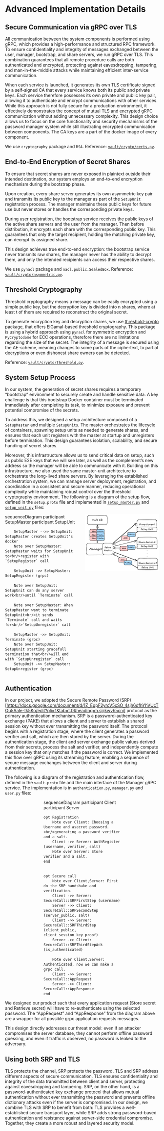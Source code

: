 # Advanced Implementation Details

## Secure Communication via gRPC over TLS
All communication between the system components is performed using gRPC, which provides a high-performance and structured RPC framework. To ensure confidentiality and integrity of messages exchanged between the user, manager, bootstrap, and share servers, we run gRPC over TLS. This combination guarantees that all remote procedure calls are both authenticated and encrypted, protecting against eavesdropping, tampering, and man-in-the-middle attacks while maintaining efficient inter-service communication.

When each service is launched, it generates its own TLS certificate signed by a self-signed CA that every service knows both its public and private keys. Each service therefore possesses its own private and public key pair, allowing it to authenticate and encrypt communications with other services. While this approach is not fully secure for a production environment, it effectively demonstrates the concept of mutual TLS and encrypted gRPC communication without adding unnecessary complexity. This design choice allows us to focus on the core functionality and security mechanisms of the password manager system while still illustrating encrypted communication between components.
The CA keys are a part of the docker image of every component.

We use `cryptography` package and `RSA`.
Reference:  [`vault/crypto/certs.py`](/vault/reference/vault/crypto/certs/).

## End-to-End Encryption of Secret Shares
To ensure that secret shares are never exposed in plaintext outside their intended destination, our system employs an end-to-end encryption mechanism during the bootstrap phase.

Upon creation, every share server generates its own asymmetric key pair and transmits its public key to the manager as part of the `SetupUnit` registration process. The manager maintains these public keys for future use but never stores or handles the corresponding private keys.

During user registration, the bootstrap service receives the public keys of the active share servers and the user from the manager. Then before distribution, it encrypts each share with the corresponding public key. This guarantees that only the target recipient, holding the matching private key, can decrypt its assigned share.

This design achieves true end-to-end encryption: the bootstrap service never transmits raw shares, the manager never has the ability to decrypt them, and only the intended recipients can access their respective shares.

We use `pynacl` package and `nacl.public.SealedBox`.
Reference:  [`vault/crypto/asymmetric.py`](/vault/reference/vault/crypto/asymmetric/).

## Threshold Cryptography
Threshold cryptography means a message can be easily encrypted using a simple public key, but the decryption key is divided into n shares, where at least t of them are required to reconstruct the original secret.

To generate encryption key and decryption shares, we use [threshold-crypto](https://github.com/tompetersen/threshold-crypto.git) package, that offers ElGamal-based threshold cryptography.
This package is using a hybrid approach using `pynacl` for symmetric encryption and `PyCryptodome` for ECC operations, therefore there are no limitations regarding the size of the secret.
The integrity of a message is secured using the AE-scheme, meaning changes to some parts of the ciphertext, to partial decryptions or even dishonest share owners can be detected.

Reference:  [`vault/crypto/threshold.py`](/vault/reference/vault/crypto/threshold/).

## System Setup Process
In our system, the generation of secret shares requires a temporary “bootstrap” environment to securely create and handle sensitive data. A key challenge is that this bootstrap Docker container must be terminated immediately after completing its task, to minimize exposure and prevent potential compromise of the secrets.

To address this, we designed a setup architecture composed of a `SetupMaster` and multiple `SetupUnits`. The master orchestrates the lifecycle of containers, spawning setup units as needed to generate shares, and ensures that each unit registers with the master at startup and unregisters before termination. This design guarantees isolation, scalability, and secure handling of secret shares.

Moreover, this infrastructure allows us to send critical data on setup, such as public E2E keys that we will see later, as well as the complement’s new address so the manager will be able to communicate with it.
Building on this infrastructure, we also used the same master-unit architecture to orchestrate the long-lived share servers. By leveraging the established orchestration system, we can manage server deployment, registration, and coordination in a consistent and secure manner, reducing operational complexity while maintaining robust control over the threshold cryptography environment.
The following is a diagram of the setup flow, defined in the `setup.proto` file and implemented in [`setup_master.py`](/vault/reference/vault/manager/setup_master/) and [`setup_unit.py`](/vault/reference/vault/common/setup_unit/) files:

<div style="display: flex; gap: 20px;">
<div class="mermaid" style="flex: 1;">
    sequenceDiagram
        participant SetupMaster
        participant SetupUnit

        SetupMaster -->> SetupUnit: SetupMaster creates SetupUnit's docker
        Note over SetupMaster: SetupMaster waits for SetupUnit to<br/>register with `SetupRegister` call

        SetupUnit ->> SetupMaster: SetupRegister (grpc)

        Note over SetupUnit: SetupUnit can do any server work<br/>until `Terminate` call

        Note over SetupMaster: When SetupMaster want to terminate SetupUnit<br/>it sends `Terminate` call and waits for<br/>`SetupUnregister` call

        SetupMaster ->> SetupUnit: Terminate (grpc)
        Note over SetupUnit: SetupUnit starting gracefull termination that<br/>will end with `SetupUnregister` call
        SetupUnit ->> SetupMaster: SetupUnregister (grpc)
  </div>
  <!-- PNG image -->
  <div style="flex: 1;">
    <img src="assets/setup.excalidraw.png" style="width: 100%;">
  </div>
</div>

## Authentication
In our project, we adopted the Secure Remote Password (SRP)[https://docs.google.com/document/d/1Z_EgpF2yrcV5xSO_4sjh6dfhYhVUcTOu5AaIe-tk5Ko/edit?pli=1&tab=t.0#heading=h.sjijkwvh5cni] protocol as the primary authentication mechanism. SRP is a password-authenticated key exchange (PAKE) that allows a client and server to establish a shared session key without ever transmitting the password itself. The protocol begins with a registration stage, where the client generates a password verifier and salt, which are then stored by the server. During the authentication stage, the client and server exchange public values derived from their secrets, process the salt and verifier, and independently compute a session key that only matches if the password is correct.
We implemented this flow over gRPC using its streaming feature, enabling a sequence of secure message exchanges between the client and server during authentication.

The following is a diagram of the registration and authentication flow, defined in the `vault.proto` file and the main interface of the Manager gRPC service. The implementation is in `authentication.py`, `manager.py` and `user.py` files:

<div class="mermaid" style="width: 50%; margin: 0 auto;">
sequenceDiagram
    participant Client
    participant Server

    opt Registration
        Note over Client: Choosing a Username and asecret password.<br/>generating a password verifier and a salt.
        Client ->> Server: AuthRegister (username, verifier, salt)
        Note over Server: Store verifier and a salt.
    end


    opt Secure call
        Note over Client,Server: First do the SRP handshake and verification.
        Client ->> Server: SecureCall::SRPFirstStep (username)
        Server ->> Client: SecureCall::SRPSecondStep (server_public, salt)
        Client ->> Server: SecureCall::SRPThirdStep (client_public, client_session_key_proof)
        Server ->> Client: SecureCall::SRPThirdStepAck (is_authenticated)

        Note over Client,Server: Authenticated, now we can make a grpc call.
        Client ->> Server: SecureCall::AppRequest
        Server ->> Client: SecureCall::AppResponse
    end
</div>

We designed our product such that every application request (Store secret and Retrieve secret) will have to re-authenticate using the selected password.
The “AppRequest” and “AppResponse” from the diagram above are a wrapper for all possible grpc application requests messages.

This design directly addresses our threat model: even if an attacker compromises the server database, they cannot perform offline password guessing, and even if traffic is observed, no password is leaked to the adversary.

## Using both SRP and TLS
TLS protects the channel, SRP protects the password.
TLS and SRP address different aspects of secure communication. TLS ensures confidentiality and integrity of the data transmitted between client and server, protecting against eavesdropping and tampering. SRP, on the other hand, is a password-authenticated key exchange protocol that allows mutual authentication without ever transmitting the password and prevents offline dictionary attacks even if the server is compromised.
In our design, we combine TLS with SRP to benefit from both: TLS provides a well-established secure transport layer, while SRP adds strong password-based authentication and resistance against server-side credential compromise. Together, they create a more robust and layered security model.
